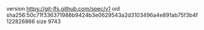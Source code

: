 version https://git-lfs.github.com/spec/v1
oid sha256:50c71f336371988b9424b3e0629543a2d3103496a4e891ab75f3b4f122826866
size 9743
